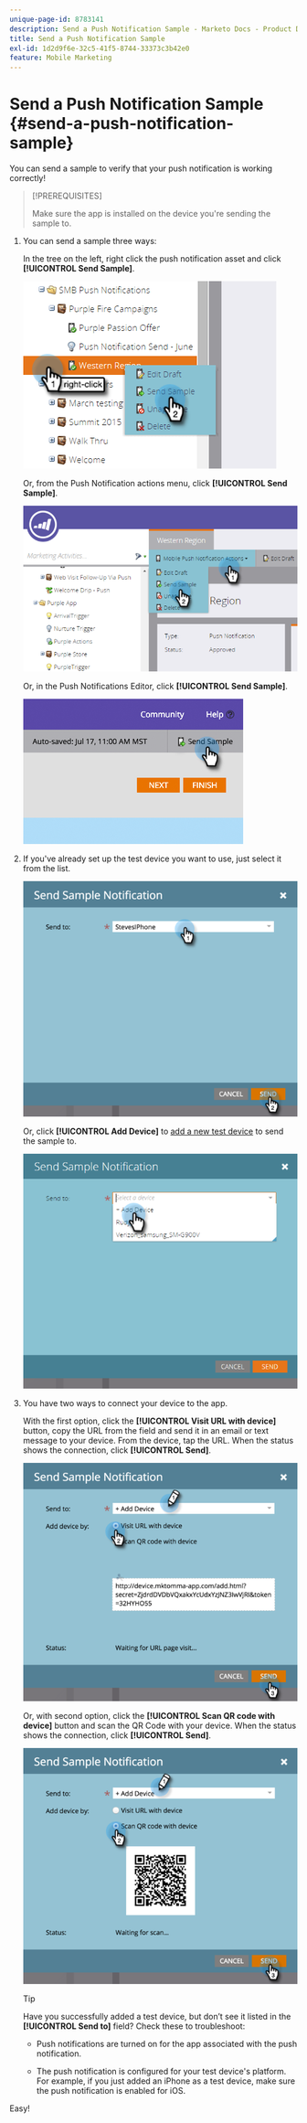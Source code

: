 ```yaml
---
unique-page-id: 8783141
description: Send a Push Notification Sample - Marketo Docs - Product Documentation
title: Send a Push Notification Sample
exl-id: 1d2d9f6e-32c5-41f5-8744-33373c3b42e0
feature: Mobile Marketing
---
```

# Send a Push Notification Sample {#send-a-push-notification-sample}

You can send a sample to verify that your push notification is working correctly!

>[!PREREQUISITES]
>
>Make sure the app is installed on the device you're sending the sample to.

1. You can send a sample three ways:

   In the tree on the left, right click the push notification asset and click **[!UICONTROL Send Sample]**.

   ![](assets/image2015-7-13-11-3a26-3a15.png)

   Or, from the Push Notification actions menu, click **[!UICONTROL Send Sample]**.

   ![](assets/image2015-7-13-11-3a28-3a37.png)

   Or, in the Push Notifications Editor, click **[!UICONTROL Send Sample]**.

   ![](assets/image2015-7-20-13-3a29-3a3.png)

1. If you've already set up the test device you want to use, just select it from the list.

   ![](assets/image2015-7-29-8-3a25-3a17.png)

   Or, click **[!UICONTROL Add Device]** to [add a new test device](/help/marketo/product-docs/mobile-marketing/push-notifications/adding-a-new-test-device.md) to send the sample to.

   ![](assets/image2015-7-13-11-3a34-3a21.png)

1. You have two ways to connect your device to the app.

   With the first option, click the **[!UICONTROL Visit URL with device]** button, copy the URL from the field and send it in an email or text message to your device. From the device, tap the URL. When the status shows the connection, click **[!UICONTROL Send]**.

   ![](assets/image2015-7-29-8-3a29-3a18.png)

   Or, with second option, click the **[!UICONTROL Scan QR code with device]** button and scan the QR Code with your device. When the status shows the connection, click **[!UICONTROL Send]**.

   ![](assets/image2015-7-29-8-3a31-3a20.png)

   >[!TIP]
   >
   >Have you successfully added a test device, but don’t see it listed in the **[!UICONTROL Send to]** field? Check these to troubleshoot:
   >
   >* Push notifications are turned on for the app associated with the push notification.
   >
   >* The push notification is configured for your test device's platform. For example, if you just added an iPhone as a test device, make sure the push notification is enabled for iOS.

Easy!
